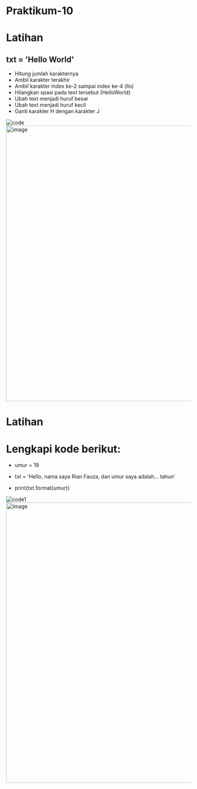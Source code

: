 # Praktikum-10
# Latihan
## txt = 'Hello World'
- Hitung jumlah karakternya
- Ambil karakter terakhir
- Ambil karakter index ke-2 sampai index ke-4 (llo)
- Hilangkan spasi pada text tersebut (HelloWorld)
- Ubah text menjadi huruf besar
- Ubah text menjadi huruf kecil
- Ganti karakter H dengan karakter J

![code](https://user-images.githubusercontent.com/115771479/212738925-42ff58b1-68d2-4b94-a3ba-05ebdd1a07b2.png)
<img width="748" alt="image" src="https://user-images.githubusercontent.com/115771479/212738697-021e19c6-fbe9-497c-a3d8-0ce13c9d6f26.png">


# Latihan
# Lengkapi kode berikut:

- umur = 19
- txt = 'Hello, nama saya Rian Fauza, dan umur saya adalah... tahun'

- print(txt.format(umur))

![code1](https://user-images.githubusercontent.com/115771479/212740589-78eb8990-8442-4b9e-90f2-5207d6bc2dd0.png)
<img width="761" alt="image" src="https://user-images.githubusercontent.com/115771479/212740692-d7d86cd4-b933-4b11-86a4-6af35918d8b7.png">
